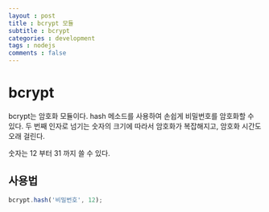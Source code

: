 ```yaml
---
layout : post
title : bcrypt 모듈
subtitle : bcrypt
categories : development
tags : nodejs
comments : false
---
```

# bcrypt
bcrypt는 암호화 모듈이다. hash 메소드를 사용하여 손쉽게 비밀번호를 암호화할 수 있다. 두 번째 인자로 넘기는 숫자의 크기에 따라서 암호화가 복잡해지고, 암호화 시간도 오래 걸린다.

숫자는 12 부터 31 까지 쓸 수 있다.

## 사용법
```javascript
bcrypt.hash('비밀번호', 12);
```